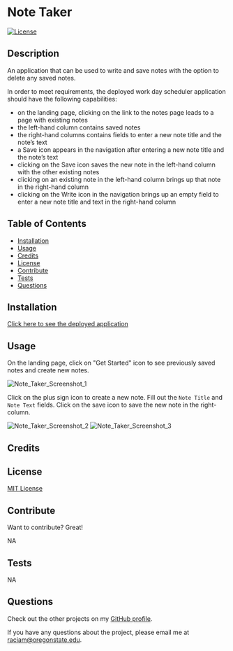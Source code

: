 # Note Taker

  [![License](https://img.shields.io/badge/License-MIT-orange.svg)](https://choosealicense.com/licenses/mit/)

  ## Description

  An application that can be used to write and save notes with the option to delete any saved notes.

  In order to meet requirements, the deployed work day scheduler application should have the following capabilities:
  * on the landing page, clicking on the link to the notes page leads to a page with existing notes 
  * the left-hand column contains saved notes
  * the right-hand columns contains fields to enter a new note title and the note’s text
  * a Save icon appears in the navigation after entering a new note title and the note’s text
  * clicking on the Save icon saves the new note in the left-hand column with the other existing notes
  * clicking on an existing note in the left-hand column brings up that note in the right-hand column
  * clicking on the Write icon in the navigation brings up an empty field to enter a new note title and text in the right-hand column

  ## Table of Contents
  - [Installation](#installation)
  - [Usage](#usage)
  - [Credits](#credits)
  - [License](#license)
  - [Contribute](#contribute)
  - [Tests](#tests)
  - [Questions](#questions)
  
  ## Installation

  [Click here to see the deployed application](https://pinkhaze.github.io/note-taker/)

  ## Usage

  On the landing page, click on "Get Started" icon to see previously saved notes and create new notes.

  ![Note_Taker_Screenshot_1](https://github.com/pinkhaze/note-taker/assets/55771228/24797cec-4730-43a7-a959-f8e6610435ef)

  Click on the plus sign icon to create a new note. Fill out the `Note Title` and `Note Text` fields. Click on the save icon to save the new note in the right-column. 

  ![Note_Taker_Screenshot_2](https://github.com/pinkhaze/note-taker/assets/55771228/28b11413-94a2-47c3-9184-b1f09942fec8)
  ![Note_Taker_Screenshot_3](https://github.com/pinkhaze/note-taker/assets/55771228/3b8e8176-5679-4c57-8079-c7651b574e5d)
  
  ## Credits
  
  ## License

  [MIT License](https://choosealicense.com/licenses/mit/) 

  ## Contribute

  Want to contribute? Great!

  NA
  
  ## Tests

  NA

  ## Questions

  Check out the other projects on my [GitHub profile](https://github.com/pinkhaze).

  If you have any questions about the project, please email me at raciam@oregonstate.edu.
